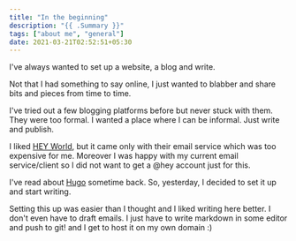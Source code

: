 ```yaml
---
title: "In the beginning"
description: "{{ .Summary }}"
tags: ["about me", "general"]
date: 2021-03-21T02:52:51+05:30
---
```


I've always wanted to set up a website, a blog and write.

Not that I had something to say online, I just wanted to blabber and share bits and pieces from time to time.

I've tried out a few blogging platforms before but never stuck with them. They were too formal. I wanted a place where I can be informal. Just write and publish.

I liked [HEY World](https://hey.com/world/), but it came only with their email service which was too expensive for me. Moreover I was happy with my current email service/client so I did not want to get a @hey account just for this.

I've read about [Hugo](https://gohugo.io/) sometime back. So, yesterday, I decided to set it up and start writing.

Setting this up was easier than I thought and I liked writing here better. I don't even have to draft emails. I just have to write markdown in some editor and push to git! and I get to host it on my own domain :)

